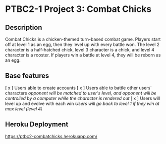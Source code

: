 # PTBC2-1 Project 3: Combat Chicks

## Description

Combat Chicks is a chicken-themed turn-based combat game. Players start off at level 1 as an egg, then they level up with every battle won. The level 2 character is a half-hatched chick, level 3 character is a chick, and level 4 character is a rooster. If players win a battle at level 4, they will be reborn as an egg.

## Base features

[ x ] Users able to create accounts
[ x ] Users able to battle other users' characters
  _opponent will be matched to user's level, and opponent will be controlled by a computer while the character is rendered out_
[ x ] Users will level up and evolve with each win
  _Users will go back to level 1 if they win at max level (level 4)_

## Heroku Deployment
https://ptbc2-combatchicks.herokuapp.com/
